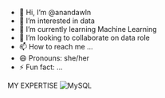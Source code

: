 - 👋 Hi, I’m @anandawln
- 👀 I’m interested in data
- 🌱 I’m currently learning Machine Learning
- 💞️ I’m looking to collaborate on data role
- 📫 How to reach me ...
- 😄 Pronouns: she/her
- ⚡ Fun fact: ...

MY EXPERTISE
![MySQL](https://img.shields.io/badge/mysql-4479A1.svg?style=for-the-badge&logo=mysql&logoColor=white)
<!---
anandawln/anandawln is a ✨ special ✨ repository because its `README.md` (this file) appears on your GitHub profile.
You can click the Preview link to take a look at your changes.
--->
